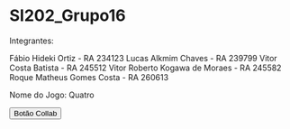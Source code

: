 # SI202_Grupo16

Integrantes:

Fábio Hideki Ortiz - RA 234123
Lucas Alkmim Chaves - RA 239799
Vitor Costa Batista - RA 245512
Vitor Roberto Kogawa de Moraes - RA 245582
Roque Matheus Gomes Costa - RA 260613

Nome do Jogo: Quatro

<a href = "https://colab.research.google.com/drive/1J5hD9w-Y7OHrbeUwnBR6RxF0zXSnfDUG?usp=sharing"><button type = "Button">Botão Collab</button> </a>
